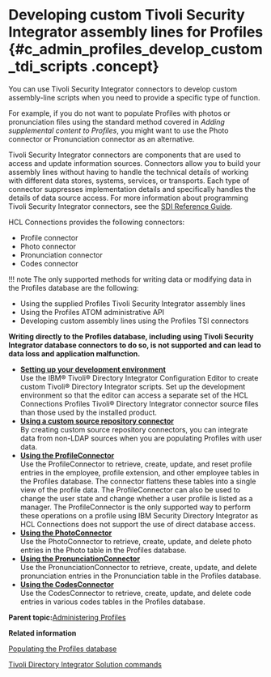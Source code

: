 # Developing custom Tivoli Security Integrator assembly lines for Profiles {#c_admin_profiles_develop_custom_tdi_scripts .concept}

You can use Tivoli Security Integrator connectors to develop custom assembly-line scripts when you need to provide a specific type of function.

For example, if you do not want to populate Profiles with photos or pronunciation files using the standard method covered in *Adding supplemental content to Profiles*, you might want to use the Photo connector or Pronunciation connector as an alternative.

Tivoli Security Integrator connectors are components that are used to access and update information sources. Connectors allow you to build your assembly lines without having to handle the technical details of working with different data stores, systems, services, or transports. Each type of connector suppresses implementation details and specifically handles the details of data source access. For more information about programming Tivoli Security Integrator connectors, see the [SDI Reference Guide](https://www.ibm.com/support/knowledgecenter/SSCQGF_7.2.0.3/com.ibm.IBMDI.doc_7.2.0.3/welcome.html).

HCL Connections provides the following connectors:

-   Profile connector
-   Photo connector
-   Pronunciation connector
-   Codes connector

!!! note
    The only supported methods for writing data or modifying data in the Profiles database are the following:

-   Using the supplied Profiles Tivoli Security Integrator assembly lines
-   Using the Profiles ATOM administrative API
-   Developing custom assembly lines using the Profiles TSI connectors

**Writing directly to the Profiles database, including using Tivoli Security Integrator database connectors to do so, is not supported and can lead to data loss and application malfunction.**

-   **[Setting up your development environment](../admin/t_admin_profiles_config_tdi_dev_environment.md)**  
Use the IBM® Tivoli® Directory Integrator Configuration Editor to create custom Tivoli® Directory Integrator scripts. Set up the development environment so that the editor can access a separate set of the HCL Connections Profiles Tivoli® Directory Integrator connector source files than those used by the installed product.
-   **[Using a custom source repository connector](../admin/c_admin_profiles_create_custom_source_repos_connector.md)**  
By creating custom source repository connectors, you can integrate data from non-LDAP sources when you are populating Profiles with user data.
-   **[Using the ProfileConnector](../admin/t_admin_profiles_using_profile_connector.md)**  
Use the ProfileConnector to retrieve, create, update, and reset profile entries in the employee, profile extension, and other employee tables in the Profiles database. The connector flattens these tables into a single view of the profile data. The ProfileConnector can also be used to change the user state and change whether a user profile is listed as a manager. The ProfileConnector is the only supported way to perform these operations on a profile using IBM Security Directory Integrator as HCL Connections does not support the use of direct database access.
-   **[Using the PhotoConnector](../admin/t_admin_profiles_using_photo_connector.md)**  
Use the PhotoConnector to retrieve, create, update, and delete photo entries in the Photo table in the Profiles database.
-   **[Using the PronunciationConnector](../admin/t_admin_profiles_using_pronunciation_connector.md)**  
Use the PronunciationConnector to retrieve, create, update, and delete pronunciation entries in the Pronunciation table in the Profiles database.
-   **[Using the CodesConnector](../admin/t_admin_profiles_using_codes_connector.md)**  
Use the CodesConnector to retrieve, create, update, and delete code entries in various codes tables in the Profiles database.

**Parent topic:**[Administering Profiles](../admin/c_admin_profiles_intro.md)

**Related information**  


[Populating the Profiles database](../install/t_prof_install_profiles_db.md)

[Tivoli Directory Integrator Solution commands](../admin/r_admin_profiles_tdi_commands.md)

